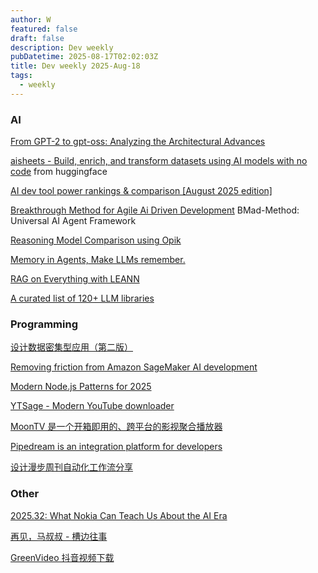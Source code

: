 ```yaml
---
author: W
featured: false
draft: false
description: Dev weekly
pubDatetime: 2025-08-17T02:02:03Z
title: Dev weekly 2025-Aug-18
tags:
  - weekly
---
```


### AI

[]()

[]()

[]()

[]()

[]()

[]()

[]()

[]()

[]()

[]()

[From GPT-2 to gpt-oss: Analyzing the Architectural Advances](https://magazine.sebastianraschka.com/p/from-gpt-2-to-gpt-oss-analyzing-the)

[aisheets - Build, enrich, and transform datasets using AI models with no code](https://github.com/huggingface/aisheets) from huggingface

[AI dev tool power rankings & comparison [August 2025 edition]](https://blog.logrocket.com/ai-dev-tool-rankings-august-2025/)

[Breakthrough Method for Agile Ai Driven Development](https://github.com/bmad-code-org/BMAD-METHOD) BMad-Method: Universal AI Agent Framework

[]()

[Reasoning Model Comparison using Opik](https://github.com/patchy631/ai-engineering-hub/tree/main/gpt-oss-vs-qwen3)

[Memory in Agents, Make LLMs remember.](https://www.philschmid.de/memory-in-agents)

[RAG on Everything with LEANN](https://github.com/yichuan-w/LEANN)

[A curated list of 120+ LLM libraries](https://github.com/KalyanKS-NLP/llm-engineer-toolkit)

[]()

[]()

### Programming

[]()

[]()

[]()

[设计数据密集型应用（第二版）](https://ddia.vonng.com/)

[Removing friction from Amazon SageMaker AI development](https://www.allthingsdistributed.com/2025/08/removing-friction-from-sage-maker-development.html)

[Modern Node.js Patterns for 2025](https://kashw1n.com/blog/nodejs-2025/)

[YTSage - Modern YouTube downloader](https://github.com/oop7/YTSage)

[MoonTV 是一个开箱即用的、跨平台的影视聚合播放器](https://github.com/MoonTechLab/LunaTV)

[Pipedream is an integration platform for developers](https://github.com/PipedreamHQ/pipedream)

[设计漫步周刊自动化工作流分享](https://mp.weixin.qq.com/s/UrIJSv_sfkRcJLSt3ycLHA)

[]()

[]()

[]()

[]()

[]()

[]()

[]()

### Other

[]()

[2025.32: What Nokia Can Teach Us About the AI Era](https://stratechery.com/2025/what-nokia-can-teach-us-about-the-ai-era/)

[]()

[再见，马叔叔 - 槽边往事](https://www.hecaitou.com/2025/08/Goodbye-Uncle-Ma.html)

[GreenVideo 抖音视频下载](https://greenvideo.cc/douyin)

[]()

[]()

[]()

[]()

[]()

[]()

[]()

[]()

[]()

[]()

[]()

[]()

[]()

[]()

[]()

[]()

[]()

[]()

[]()

[]()

[]()

[]()

[]()
